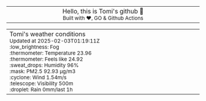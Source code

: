 
<div align="center">
<table>
<tbody>
<td align="center">
<img width="2000" height="0"><br>
Hello, this is Tomi's github 👋<br>
<sup>Built with ❤️, GO & Github Actions</sup><br>
<img width="2000" height="0">
</td>
</tbody>
</table>
</div>
<table>
<tbody>
<td align="left">
<img width="2000" height="0"><br>
Tomi's weather conditions<br>
<sup>Updated at 2025-02-03T01:19:11Z</sup><br>
<sup>:low_brightness: Fog</sup><br>
<sup>:thermometer: Temperature 23.96 </sup><br>
<sup>:thermometer: Feels like 24.92</sup><br>
<sup>:sweat_drops: Humidity 96%</sup><br>
<sup>:mask: PM2.5 92.93 μg/m3</sup><br>
<sup>:cyclone: Wind 1.54m/s </sup><br>
<sup>:telescope: Visibility 500m </sup><br>
<sup>:droplet: Rain 0mm/last 1h </sup><br>
<img width="2000" height="0">
</td>
<td align="left">
<img width="2000" height="0"><br>
<br>
<img width="2000" height="0">
</td>
</tbody>
</table>
</div>
    